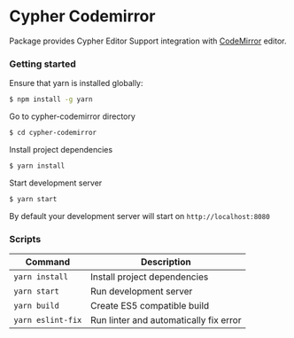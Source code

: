 Cypher Codemirror
===================

Package provides Cypher Editor Support integration with [CodeMirror](https://codemirror.net/) editor.

### Getting started
Ensure that yarn is installed globally: 

```sh
$ npm install -g yarn
```
Go to cypher-codemirror directory

```sh
$ cd cypher-codemirror
```

Install project dependencies
```sh
$ yarn install
```

Start development server
```sh
$ yarn start
```
By default your development server will start on `http://localhost:8080`

### Scripts

| Command | Description |
| --- | --- |
| `yarn install` | Install project dependencies |
| `yarn start` | Run development server |
| `yarn build` | Create ES5 compatible build |
| `yarn eslint-fix` | Run linter and automatically fix error |
